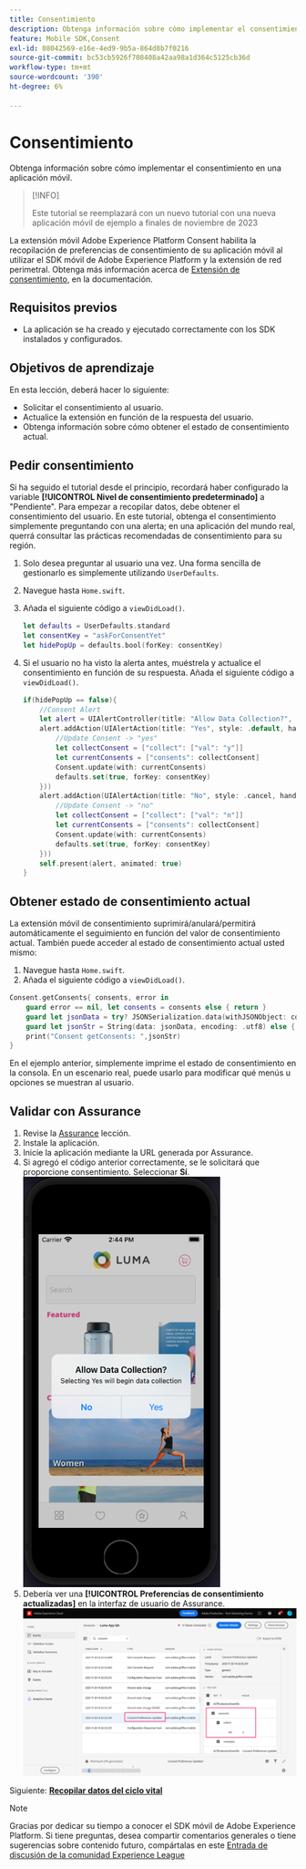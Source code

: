 ```yaml
---
title: Consentimiento
description: Obtenga información sobre cómo implementar el consentimiento en una aplicación móvil.
feature: Mobile SDK,Consent
exl-id: 08042569-e16e-4ed9-9b5a-864d8b7f0216
source-git-commit: bc53cb5926f708408a42aa98a1d364c5125cb36d
workflow-type: tm+mt
source-wordcount: '390'
ht-degree: 6%

---
```


# Consentimiento

Obtenga información sobre cómo implementar el consentimiento en una aplicación móvil.

>[!INFO]
>
> Este tutorial se reemplazará con un nuevo tutorial con una nueva aplicación móvil de ejemplo a finales de noviembre de 2023

La extensión móvil Adobe Experience Platform Consent habilita la recopilación de preferencias de consentimiento de su aplicación móvil al utilizar el SDK móvil de Adobe Experience Platform y la extensión de red perimetral. Obtenga más información acerca de [Extensión de consentimiento](https://developer.adobe.com/client-sdks/documentation/consent-for-edge-network/), en la documentación.

## Requisitos previos

* La aplicación se ha creado y ejecutado correctamente con los SDK instalados y configurados.

## Objetivos de aprendizaje

En esta lección, deberá hacer lo siguiente:

* Solicitar el consentimiento al usuario.
* Actualice la extensión en función de la respuesta del usuario.
* Obtenga información sobre cómo obtener el estado de consentimiento actual.

## Pedir consentimiento

Si ha seguido el tutorial desde el principio, recordará haber configurado la variable **[!UICONTROL Nivel de consentimiento predeterminado]** a &quot;Pendiente&quot;. Para empezar a recopilar datos, debe obtener el consentimiento del usuario. En este tutorial, obtenga el consentimiento simplemente preguntando con una alerta; en una aplicación del mundo real, querrá consultar las prácticas recomendadas de consentimiento para su región.

1. Solo desea preguntar al usuario una vez. Una forma sencilla de gestionarlo es simplemente utilizando `UserDefaults`.
1. Navegue hasta `Home.swift`.
1. Añada el siguiente código a `viewDidLoad()`.

   ```swift
   let defaults = UserDefaults.standard
   let consentKey = "askForConsentYet"
   let hidePopUp = defaults.bool(forKey: consentKey)
   ```

1. Si el usuario no ha visto la alerta antes, muéstrela y actualice el consentimiento en función de su respuesta. Añada el siguiente código a `viewDidLoad()`.

   ```swift
   if(hidePopUp == false){
       //Consent Alert
       let alert = UIAlertController(title: "Allow Data Collection?", message: "Selecting Yes will begin data collection", preferredStyle: .alert)
       alert.addAction(UIAlertAction(title: "Yes", style: .default, handler: { action in
           //Update Consent -> "yes"
           let collectConsent = ["collect": ["val": "y"]]
           let currentConsents = ["consents": collectConsent]
           Consent.update(with: currentConsents)
           defaults.set(true, forKey: consentKey)
       }))
       alert.addAction(UIAlertAction(title: "No", style: .cancel, handler: { action in
           //Update Consent -> "no"
           let collectConsent = ["collect": ["val": "n"]]
           let currentConsents = ["consents": collectConsent]
           Consent.update(with: currentConsents)
           defaults.set(true, forKey: consentKey)
       }))
       self.present(alert, animated: true)
   }
   ```


## Obtener estado de consentimiento actual

La extensión móvil de consentimiento suprimirá/anulará/permitirá automáticamente el seguimiento en función del valor de consentimiento actual. También puede acceder al estado de consentimiento actual usted mismo:

1. Navegue hasta `Home.swift`.
1. Añada el siguiente código a `viewDidLoad()`.

```swift
Consent.getConsents{ consents, error in
    guard error == nil, let consents = consents else { return }
    guard let jsonData = try? JSONSerialization.data(withJSONObject: consents, options: .prettyPrinted) else { return }
    guard let jsonStr = String(data: jsonData, encoding: .utf8) else { return }
    print("Consent getConsents: ",jsonStr)
}
```

En el ejemplo anterior, simplemente imprime el estado de consentimiento en la consola. En un escenario real, puede usarlo para modificar qué menús u opciones se muestran al usuario.

## Validar con Assurance

1. Revise la [Assurance](assurance.md) lección.
1. Instale la aplicación.
1. Inicie la aplicación mediante la URL generada por Assurance.
1. Si agregó el código anterior correctamente, se le solicitará que proporcione consentimiento. Seleccionar **Sí**.
   ![ventana emergente de consentimiento](assets/mobile-consent-validate.png)
1. Debería ver una **[!UICONTROL Preferencias de consentimiento actualizadas]** en la interfaz de usuario de Assurance.
   ![validación del consentimiento](assets/mobile-consent-update.png)

Siguiente: **[Recopilar datos del ciclo vital](lifecycle-data.md)**

>[!NOTE]
>
>Gracias por dedicar su tiempo a conocer el SDK móvil de Adobe Experience Platform. Si tiene preguntas, desea compartir comentarios generales o tiene sugerencias sobre contenido futuro, compártalas en este [Entrada de discusión de la comunidad Experience League](https://experienceleaguecommunities.adobe.com/t5/adobe-experience-platform-data/tutorial-discussion-implement-adobe-experience-cloud-in-mobile/td-p/443796)